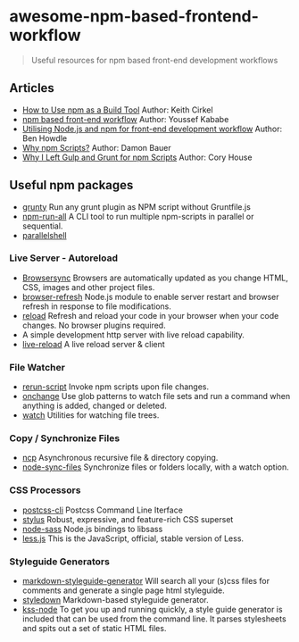 # awesome-npm-based-frontend-workflow
>Useful resources for npm based front-end development workflows

## Articles

- [How to Use npm as a Build Tool](http://blog.keithcirkel.co.uk/how-to-use-npm-as-a-build-tool/) Author: Keith Cirkel
- [npm based front-end workflow](https://moroccojs.org/tutorials/npm-based-front-end-workflow/) Author: Youssef Kababe
- [Utilising Node.js and npm for front-end development workflow](http://jsforallof.us/2015/02/12/utilising-node-and-npm-for-front-end-development-workflow/) Author: Ben Howdle
- [Why npm Scripts?](https://css-tricks.com/why-npm-scripts/) Author: Damon Bauer
- [Why I Left Gulp and Grunt for npm Scripts](https://medium.freecodecamp.com/why-i-left-gulp-and-grunt-for-npm-scripts-3d6853dd22b8#.sl4nc2cm7) Author: Cory House

## Useful npm packages

- [grunty](https://github.com/bahmutov/grunty) Run any grunt plugin as NPM script without Gruntfile.js
- [npm-run-all](https://github.com/mysticatea/npm-run-all) A CLI tool to run multiple npm-scripts in parallel or sequential.
- [parallelshell]()

### Live Server - Autoreload

- [Browsersync](https://www.browsersync.io) Browsers are automatically updated as you change HTML, CSS, images and other project files.
- [browser-refresh](https://github.com/patrick-steele-idem/browser-refresh) Node.js module to enable server restart and browser refresh in response to file modifications.
- [reload](https://github.com/jprichardson/reload) Refresh and reload your code in your browser when your code changes. No browser plugins required.
- A simple development http server with live reload capability.
- [live-reload](https://github.com/Raynos/live-reload) A live reload server & client

### File Watcher

- [rerun-script](https://github.com/wilmoore/rerun-script) Invoke npm scripts upon file changes.
- [onchange](https://github.com/Qard/onchange) Use glob patterns to watch file sets and run a command when anything is added, changed or deleted.
- [watch](https://github.com/mikeal/watch)  Utilities for watching file trees.

### Copy / Synchronize Files

- [ncp](https://github.com/AvianFlu/ncp) Asynchronous recursive file & directory copying.
- [node-sync-files](https://github.com/byteclubfr/node-sync-files) Synchronize files or folders locally, with a watch option.

### CSS Processors
- [postcss-cli](https://github.com/postcss/postcss-cli) Postcss Command Line Iterface
- [stylus](https://github.com/stylus/stylus) Robust, expressive, and feature-rich CSS superset
- [node-sass](https://github.com/sass/node-sass) Node.js bindings to libsass
- [less.js](https://github.com/less/less.js) This is the JavaScript, official, stable version of Less.

### Styleguide Generators

- [markdown-styleguide-generator](https://github.com/emiloberg/markdown-styleguide-generator) Will search all your (s)css files for comments and generate a single page html styleguide.
- [styledown](https://github.com/styledown/styledown) Markdown-based styleguide generator.
- [kss-node](https://github.com/kss-node/kss-node) To get you up and running quickly, a style guide generator is included that can be used from the command line. It parses stylesheets and spits out a set of static HTML files.

